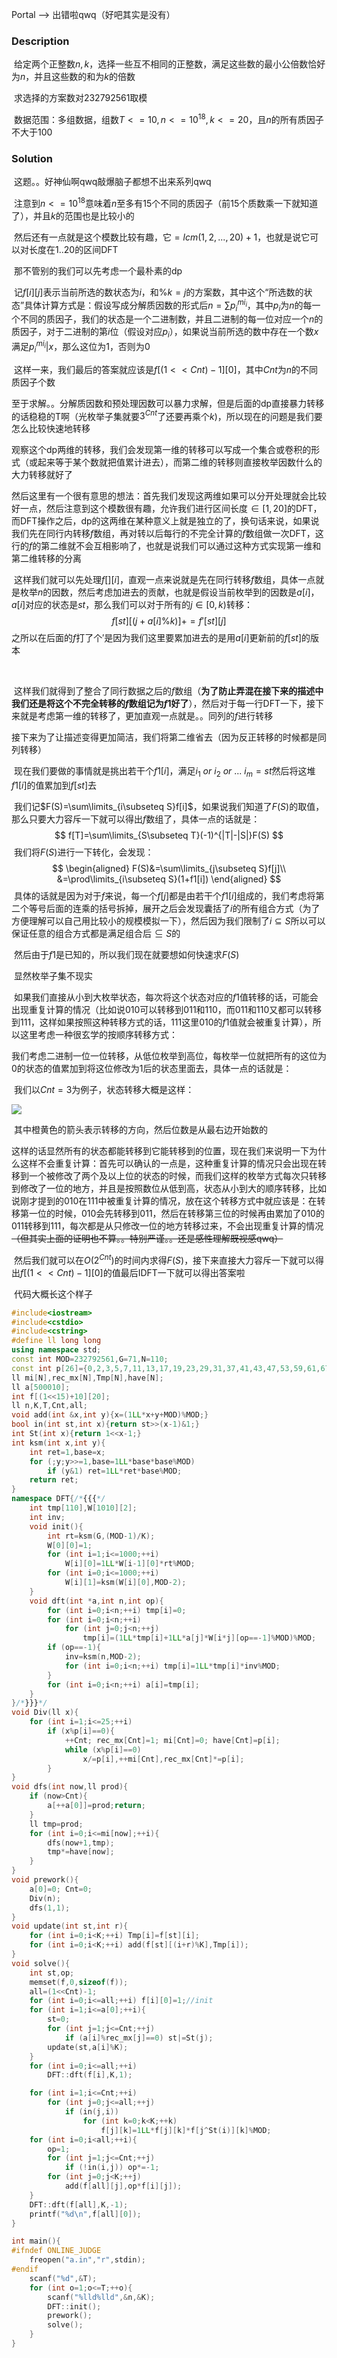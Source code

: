 Portal --> 出错啦qwq（好吧其实是没有）

### Description

​	给定两个正整数$n,k$，选择一些互不相同的正整数，满足这些数的最小公倍数恰好为$n$，并且这些数的和为$k$的倍数

​	求选择的方案数对$232792561$取模

​	数据范围：多组数据，组数$T<=10,n<=10^{18},k<=20$，且$n$的所有质因子不大于$100$

### Solution

​	这题。。好神仙啊qwq敲爆脑子都想不出来系列qwq

​	注意到$n<=10^{18}$意味着$n$至多有$15$个不同的质因子（前$15$个质数乘一下就知道了），并且$k$的范围也是比较小的

​	然后还有一点就是这个模数比较有趣，它$=lcm(1,2,...,20)+1$，也就是说它可以对长度在$1..20$的区间DFT

​	那不管别的我们可以先考虑一个最朴素的dp

​	记$f[i][j]$表示当前所选的数状态为$i$，和$\%k=j$的方案数，其中这个“所选数的状态”具体计算方式是：假设写成分解质因数的形式后$n=\sum p_i^{mi_i}$，其中$p_i$为$n$的每一个不同的质因子，我们的状态是一个二进制数，并且二进制的每一位对应一个$n$的质因子，对于二进制的第$i$位（假设对应$p_i$），如果说当前所选的数中存在一个数$x$满足$p_i^{mi_i}|x$，那么这位为$1$，否则为$0$

​	这样一来，我们最后的答案就应该是$f[(1<<Cnt)-1][0]$，其中$Cnt$为$n$的不同质因子个数

​	至于求解。。分解质因数和预处理因数可以暴力求解，但是后面的dp直接暴力转移的话稳稳的T啊（光枚举子集就要$3^{Cnt}​$了还要再乘个$k​$)，所以现在的问题是我们要怎么比较快速地转移

​	观察这个dp两维的转移，我们会发现第一维的转移可以写成一个集合或卷积的形式（或起来等于某个数就把值累计进去），而第二维的转移则直接枚举因数什么的大力转移就好了

​	然后这里有一个很有意思的想法：首先我们发现这两维如果可以分开处理就会比较好一点，然后注意到这个模数很有趣，允许我们进行区间长度$\in[1,20]$的DFT，而DFT操作之后，dp的这两维在某种意义上就是独立的了，换句话来说，如果说我们先在同行内转移$f$数组，再对转以后每行的不完全计算的$f$数组做一次DFT，这行的$f$的第二维就不会互相影响了，也就是说我们可以通过这种方式实现第一维和第二维转移的分离

​	这样我们就可以先处理$f[][i]$，直观一点来说就是先在同行转移$f$数组，具体一点就是枚举$n$的因数，然后考虑加进去的贡献，也就是假设当前枚举到的因数是$a[i]$，$a[i]$对应的状态是$st$，那么我们可以对于所有的$j\in [0,k)$转移：
$$
f[st][(j+a[i]\%k)]+=f'[st][j]
$$
​	之所以在后面的$f$打了个$'$是因为我们这里要累加进去的是用$a[i]$更新前的$f[st]$的版本

​	

​	这样我们就得到了整合了同行数据之后的$f$数组（**为了防止弄混在接下来的描述中我们还是将这个不完全转移的$f$数组记为$f1$好了**），然后对于每一行DFT一下，接下来就是考虑第一维的转移了，更加直观一点就是。。同列的$f$进行转移

​	接下来为了让描述变得更加简洁，我们将第二维省去（因为反正转移的时候都是同列转移）

​	现在我们要做的事情就是挑出若干个$f1[i]$，满足$i_1\ or\ i_2\ or\ ...\ i_m=st$然后将这堆$f1[i]$的值累加到$f[st]$去

​	我们记$F(S)=\sum\limits_{i\subseteq S}f[i]$，如果说我们知道了$F(S)$的取值，那么只要大力容斥一下就可以得出$f$数组了，具体一点的话就是：
$$
f[T]=\sum\limits_{S\subseteq T}(-1)^{|T|-|S|}F(S)
$$
​	我们将$F(S)$进行一下转化，会发现：
$$
\begin{aligned}
F(S)&=\sum\limits_{j\subseteq S}f[j]\\
&=\prod\limits_{i\subseteq S}(1+f1[i])
\end{aligned}
$$
​	具体的话就是因为对于$f$来说，每一个$f[j]$都是由若干个$f1[i]$组成的，我们考虑将第二个等号后面的连乘的括号拆掉，展开之后会发现囊括了$i$的所有组合方式（为了方便理解可以自己用比较小的规模模拟一下），然后因为我们限制了$i\subseteq S$所以可以保证任意的组合方式都是满足组合后$\subseteq S$的

​	然后由于$f1$是已知的，所以我们现在就要想如何快速求$F(S)$

​	显然枚举子集不现实

​	如果我们直接从小到大枚举状态，每次将这个状态对应的$f1$值转移的话，可能会出现重复计算的情况（比如说$010$可以转移到$011$和$110$，而$011$和$110$又都可以转移到$111$，这样如果按照这种转移方式的话，$111$这里$010$的$f1$值就会被重复计算），所以这里考虑一种很玄学的按顺序转移方式：

​	我们考虑二进制一位一位转移，从低位枚举到高位，每枚举一位就把所有的这位为$0$的状态的值累加到将这位修改为$1$后的状态里面去，具体一点的话就是：

​	我们以$Cnt=3​$为例子，状态转移大概是这样：

![](http://images.cnblogs.com/cnblogs_com/yoyoball/1203630/o_lcm.png)

​	其中橙黄色的箭头表示转移的方向，然后位数是从最右边开始数的

​	这样的话显然所有的状态都能转移到它能转移到的位置，现在我们来说明一下为什么这样不会重复计算：首先可以确认的一点是，这种重复计算的情况只会出现在转移到一个被修改了两个及以上位的状态的时候，而我们这样的枚举方式每次只转移到修改了一位的地方，并且是按照数位从低到高，状态从小到大的顺序转移，比如说刚才提到的$010$在$111$中被重复计算的情况，放在这个转移方式中就应该是：在转移第一位的时候，$010$会先转移到$011$，然后在转移第三位的时候再由累加了$010$的$011$转移到$111$，每次都是从只修改一位的地方转移过来，不会出现重复计算的情况~~（但其实上面的证明也不算。。特别严谨。。还是感性理解既视感qwq）~~

​	然后我们就可以在$O(2^{Cnt})$的时间内求得$F(S)$，接下来直接大力容斥一下就可以得出$f[(1<<Cnt)-1][0]$的值最后IDFT一下就可以得出答案啦



​	代码大概长这个样子

```C++
#include<iostream>
#include<cstdio>
#include<cstring>
#define ll long long
using namespace std;
const int MOD=232792561,G=71,N=110;
const int p[26]={0,2,3,5,7,11,13,17,19,23,29,31,37,41,43,47,53,59,61,67,71,73,79,83,89,97};
ll mi[N],rec_mx[N],Tmp[N],have[N];
ll a[500010];
int f[(1<<15)+10][20];
ll n,K,T,Cnt,all;
void add(int &x,int y){x=(1LL*x+y+MOD)%MOD;}
bool in(int st,int x){return st>>(x-1)&1;}
int St(int x){return 1<<x-1;}
int ksm(int x,int y){
	int ret=1,base=x;
	for (;y;y>>=1,base=1LL*base*base%MOD)
		if (y&1) ret=1LL*ret*base%MOD;
	return ret;
}
namespace DFT{/*{{{*/
	int tmp[110],W[1010][2];
	int inv;
	void init(){
		int rt=ksm(G,(MOD-1)/K);
		W[0][0]=1;
		for (int i=1;i<=1000;++i)
			W[i][0]=1LL*W[i-1][0]*rt%MOD;
		for (int i=0;i<=1000;++i)
			W[i][1]=ksm(W[i][0],MOD-2);
	}
	void dft(int *a,int n,int op){
		for (int i=0;i<n;++i) tmp[i]=0;
		for (int i=0;i<n;++i) 
			for (int j=0;j<n;++j)
				tmp[i]=(1LL*tmp[i]+1LL*a[j]*W[i*j][op==-1]%MOD)%MOD;
		if (op==-1){
			inv=ksm(n,MOD-2);
			for (int i=0;i<n;++i) tmp[i]=1LL*tmp[i]*inv%MOD;
		}
		for (int i=0;i<n;++i) a[i]=tmp[i];
	}
}/*}}}*/
void Div(ll x){
	for (int i=1;i<=25;++i)
		if (x%p[i]==0){
			++Cnt; rec_mx[Cnt]=1; mi[Cnt]=0; have[Cnt]=p[i];
			while (x%p[i]==0) 
				x/=p[i],++mi[Cnt],rec_mx[Cnt]*=p[i];
		}
}
void dfs(int now,ll prod){
	if (now>Cnt){
		a[++a[0]]=prod;return;
	}
	ll tmp=prod;
	for (int i=0;i<=mi[now];++i){
		dfs(now+1,tmp);
		tmp*=have[now];
	}
}
void prework(){
	a[0]=0; Cnt=0;
	Div(n);
	dfs(1,1);
}
void update(int st,int r){
	for (int i=0;i<K;++i) Tmp[i]=f[st][i];
	for (int i=0;i<K;++i) add(f[st][(i+r)%K],Tmp[i]);
}
void solve(){
	int st,op;
	memset(f,0,sizeof(f));
	all=(1<<Cnt)-1;
	for (int i=0;i<=all;++i) f[i][0]=1;//init
	for (int i=1;i<=a[0];++i){
		st=0;
		for (int j=1;j<=Cnt;++j)
			if (a[i]%rec_mx[j]==0) st|=St(j);
		update(st,a[i]%K);
	}
	for (int i=0;i<=all;++i)
		DFT::dft(f[i],K,1);

	for (int i=1;i<=Cnt;++i)
		for (int j=0;j<=all;++j)
			if (in(j,i))
				for (int k=0;k<K;++k)
					f[j][k]=1LL*f[j][k]*f[j^St(i)][k]%MOD;
	for (int i=0;i<all;++i){
		op=1;
		for (int j=1;j<=Cnt;++j)
			if (!in(i,j)) op*=-1;
		for (int j=0;j<K;++j)
			add(f[all][j],op*f[i][j]);
	}
	DFT::dft(f[all],K,-1);
	printf("%d\n",f[all][0]);
}

int main(){
#ifndef ONLINE_JUDGE
	freopen("a.in","r",stdin);
#endif
	scanf("%d",&T);
	for (int o=1;o<=T;++o){
		scanf("%lld%lld",&n,&K);
		DFT::init();
		prework();
		solve();
	}
}
```

